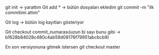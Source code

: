 git init -> yarattım
Git add * -> bütün dosyaları ekledim
git commit -m "ilk commitimi attım"

Git log -> bütün log kayıtları gösteriyor


Git checkout commit_numarası(uzun bi sayı bunu gibi -> b1628b84028c480c4ab59d08176f79951abcbcb9)

En son versiyonuna gitmek istersen 
git checkout master


